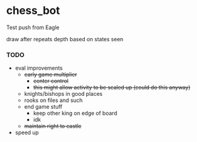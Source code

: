 # chess_bot


Test push from Eagle

draw after repeats
depth based on states seen

### TODO
- eval improvements
  - ~~early game multiplier~~
    - ~~center control~~
    - ~~this might allow activity to be scaled up (could do this anyway)~~
  - knights/bishops in good places
  - rooks on files and such
  - end game stuff
    - keep other king on edge of board
    - idk
  - ~~maintain right to castle~~
- speed up
